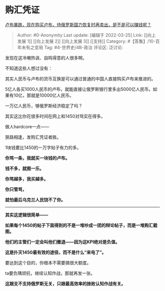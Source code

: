 # 购汇凭证
[卢布暴跌，现在购买卢布，待俄罗斯国力恢复时再卖出，是不是可以赚钱呢？](https://www.zhihu.com/question/27124401/answer/2390311560)

> Author: #0-Anonymity
> Last update: [编辑于 2022-03-25]
> Link: [[向上发展 1]] [[向上发展 2]] [[向上发展 3]] [[支持]]
> Category: #【答集】/10-百年未有之变局
> Tag: #4-世界史/4B-政治
> 评论区:
> 泛讨论:

发现在这冷嘲热讽、自鸣得意的人很多啊。

不知道这些人想过没有：

其实人民币与卢布的货币互换是可以通过普通的中国人直接购买卢布来推进的。

5亿人各买1000人民币的卢布，就能直接让俄罗斯银行里多出5000亿人民币。如果有10亿，那就是10000亿人民币。

一万亿人民币，够俄罗斯经济稳定了吗？

其实这比你花很多时间在网上和1450对骂实在得多。

做人hardcore一点——

狭路相逢，发购汇凭证者胜。

1块钱要比1450的一万字帖子有力的多。

**你骂一条，我就买一块钱的卢布。**

**钱不多，就图一乐。**

**你骂越多，我买越多。**

**你只管骂，**

**就怕最后乌克兰人民饶不了你。**

---

**其实这逻辑很简单——**

**如果每个1450的帖子下面得到的不是一堆吵成一团的辩论帖子，而是一堆购汇截图。**

**他们的主管们一定会叫他们撤退——因为这KPI绝对是负值。**

**这是扑灭1450最有效的途径，而不是什么“来电了”。**

要达到这个目的，你根本不需要搞很大额度。

ta要负隅顽抗，继续认知作战，那就再发一张。

**这跟支不支持俄罗斯无关，只跟最高效率的挫败认知作战有关。**
